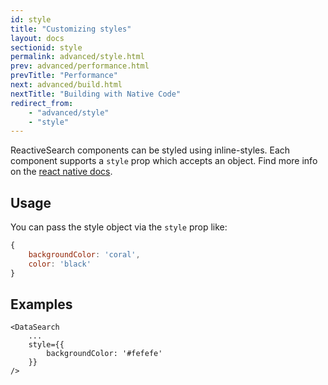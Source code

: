 ```yaml
---
id: style
title: "Customizing styles"
layout: docs
sectionid: style
permalink: advanced/style.html
prev: advanced/performance.html
prevTitle: "Performance"
next: advanced/build.html
nextTitle: "Building with Native Code"
redirect_from:
    - "advanced/style"
    - "style"
---
```


ReactiveSearch components can be styled using inline-styles. Each component supports a `style` prop which accepts an object. Find more info on the [react native docs](https://facebook.github.io/react-native/docs/style.html).

## Usage

You can pass the style object via the `style` prop like:

```js
{
    backgroundColor: 'coral',
    color: 'black'
}
```

## Examples

```js{3-5}
<DataSearch
    ...
    style={{
        backgroundColor: '#fefefe'
    }}
/>
```